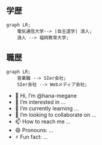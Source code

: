 
## 学歴
```mermaid
graph LR;
    電気通信大学--> |自主退学| 浪人;
    浪人 --> 福岡教育大学;
```


## 職歴
```mermaid
graph LR;
    営業職 --> SIer会社;
    SIer会社 --> Webメディア会社;
```


- 👋 Hi, I’m @hana-megane
- 👀 I’m interested in ...
- 🌱 I’m currently learning ...
- 💞️ I’m looking to collaborate on ...
- 📫 How to reach me ...
- 😄 Pronouns: ...
- ⚡ Fun fact: ...

<!---
hana-megane/hana-megane is a ✨ special ✨ repository because its `README.md` (this file) appears on your GitHub profile.
You can click the Preview link to take a look at your changes.
--->

